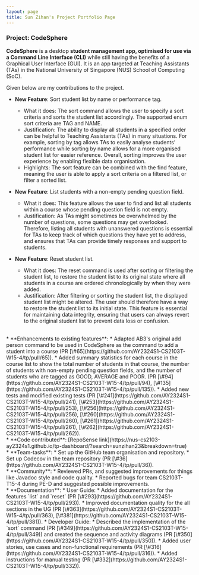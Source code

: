 ```yaml
---
layout: page
title: Sun Zihan's Project Portfolio Page
---
```


### Project: CodeSphere

**CodeSphere** is a desktop **student management app, optimised for use via a Command Line Interface (CLI)** while still having the benefits of a Graphical User Interface (GUI). It is an app targeted at Teaching Assistants (TAs) in the National University of Singapore (NUS) School of Computing (SoC).

Given below are my contributions to the project.

* **New Feature**: Sort student list by name or performance tag.
  * What it does: The sort command allows the user to specify a sort criteria and sorts the student list accordingly. The supported enum sort criteria are TAG and NAME.
  * Justification: The ability to display all students in a specified order can be helpful to Teaching Assistants (TAs) in many situations. For example, sorting by tag allows TAs to easily analyse students’ performance while sorting by name allows for a more organised student list for easier reference. Overall, sorting improves the user experience by enabling flexible data organisation.
  * Highlights: The sort feature can be combined with the find feature, meaning the user is able to apply a sort criteria on a filtered list, or filter a sorted list.

* **New Feature**: List students with a non-empty pending question field.
  * What it does: This feature allows the user to find and list all students within a course whose pending question field is not empty.
  * Justification: As TAs might sometimes be overwhelmed by the number of questions, some questions may get overlooked. Therefore, listing all students with unanswered questions is essential for TAs to keep track of which questions they have yet to address, and ensures that TAs can provide timely responses and support to students.

* **New Feature**: Reset student list.
  * What it does: The reset command is used after sorting or filtering the student list, to restore the student list to its original state where all students in a course are ordered chronologically by when they were added.
  * Justification: After filtering or sorting the student list, the displayed student list might be altered. The user should therefore have a way to restore the student list to its initial state. This feature is essential for maintaining data integrity, ensuring that users can always revert to the original student list to prevent data loss or confusion.
<br>
* **Enhancements to existing features**:
  * Adapted AB3's original add person command to be used in CodeSphere as the command to add a student into a course (PR [\#65](https://github.com/AY2324S1-CS2103T-W15-4/tp/pull/65)).
  * Added summary statistics for each course in the course list to show the total number of students in that course, the number of students with non-empty pending question fields, and the number of students who are tagged as GOOD, AVERAGE and POOR. (PR [\#94](https://github.com/AY2324S1-CS2103T-W15-4/tp/pull/94), [\#135](https://github.com/AY2324S1-CS2103T-W15-4/tp/pull/135)).
  * Added new tests and modified existing tests (PR [\#241](https://github.com/AY2324S1-CS2103T-W15-4/tp/pull/241), [\#253](https://github.com/AY2324S1-CS2103T-W15-4/tp/pull/253), [\#256](https://github.com/AY2324S1-CS2103T-W15-4/tp/pull/256), [\#260](https://github.com/AY2324S1-CS2103T-W15-4/tp/pull/260), [\#261](https://github.com/AY2324S1-CS2103T-W15-4/tp/pull/261), [\#262](https://github.com/AY2324S1-CS2103T-W15-4/tp/pull/262)).
<br>
* **Code contributed**: [RepoSense link](https://nus-cs2103-ay2324s1.github.io/tp-dashboard/?search=sunzihan23&breakdown=true)
<br>
* **Team-tasks**:
  * Set up the GitHub team organisation and repository.
  * Set up Codecov in the team repository (PR [\#36](https://github.com/AY2324S1-CS2103T-W15-4/tp/pull/36)).
<br>
* **Community**:
  * Reviewed PRs, and suggested improvements for things like Javadoc style and code quality.
  * Reported bugs for team CS2103T-T15-4 during PE-D and suggested possible improvements.
<br>
* **Documentation**:
  * User Guide:
    * Added documentation for the features `list` and `reset` (PR [\#293](https://github.com/AY2324S1-CS2103T-W15-4/tp/pull/293)).
    * Improved documentation quality for the all sections in the UG (PR [\#363](https://github.com/AY2324S1-CS2103T-W15-4/tp/pull/363), [\#381](https://github.com/AY2324S1-CS2103T-W15-4/tp/pull/381)).
  * Developer Guide:
    * Described the implementation of the `sort` command (PR [\#349](https://github.com/AY2324S1-CS2103T-W15-4/tp/pull/349)) and created the sequence and activity diagrams (PR [\#350](https://github.com/AY2324S1-CS2103T-W15-4/tp/pull/350)).
    * Added user stories, use cases and non-functional requirements (PR [\#316](https://github.com/AY2324S1-CS2103T-W15-4/tp/pull/316)).
    * Added instructions for manual testing (PR [\#332](https://github.com/AY2324S1-CS2103T-W15-4/tp/pull/332)).
